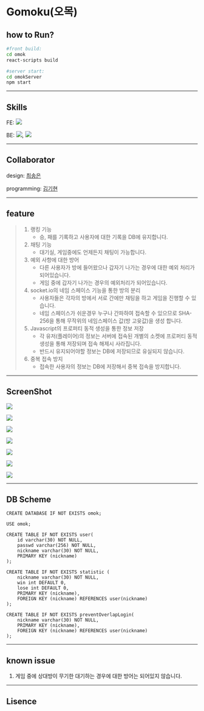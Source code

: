 # Gomoku(오목)



## how  to Run?

```bash
#front build:
cd omok
react-scripts build

#server start:
cd omokServer
npm start
```



---

## Skills

FE: ![](https://img.shields.io/badge/React-20232A?style=for-the-badge&logo=react&logoColor=61DAFB)

BE: ![](https://img.shields.io/badge/Express.js-000000?style=for-the-badge&logo=express&logoColor=white), ![](https://socket.io/css/images/logo.svg)



---

## Collaborator

design: [최송은](https://github.com/ostrichtofu)

programming: [김기현](https://github.com/kiheyunkim)



------

## feature

> 1. 랭킹 기능
>    * 승, 패를 기록하고 사용자에 대한 기록을 DB에 유지합니다.
> 2. 채팅 기능
>    * 대기실, 게임중에도 언제든지 채팅이 가능합니다.
> 3. 예외 사항에 대한 방어
>    * 다른 사용자가 방에 들어왔으나 갑자기 나가는 경우에 대한 예외 처리가 되어있습니다.
>    * 게임 중에 갑자기 나가는 경우의 예외처리가 되어있습니다.
> 4. socket.io의 네임 스페이스 기능을 통한 방의 분리
>    * 사용자들은 각자의 방에서 서로 간에만 채팅을 하고 게임을 진행할 수 있습니다.
>    * 네임 스페이스가 쉬운경우 누구나 간파하여 접속할 수 있으므로 SHA-256을 통해 무작위의 네임스페이스 값(방 고윳값)을 생성 합니다.
> 5. Javascript의 프로퍼티 동적 생성을 통한 정보 저장
>    * 각 유저(플레이어)의 정보는 서버에 접속된 개별의 소켓에 프로퍼티 동적 생성을 통해 저장되며 접속 해제시 사라집니다.
>    * 반드시 유지되어야할 정보는 DB에 저장되므로 유실되지 않습니다.
> 6. 중복 접속 방지
>    * 접속한 사용자의 정보는 DB에 저장해서 중복 접속을 방지합니다.



---

## ScreenShot

![](./screenshot/src1.PNG)

![](./screenshot/src2.PNG)

![](./screenshot/src3.PNG)

![](./screenshot/src4.PNG)

![](./screenshot/src5.PNG)

![](./screenshot/src6.PNG)

![](./screenshot/src7.PNG)





---

## DB Scheme

```mysql
CREATE DATABASE IF NOT EXISTS omok;

USE omok;

CREATE TABLE IF NOT EXISTS user(
    id varchar(30) NOT NULL,
    passwd varchar(256) NOT NULL,
    nickname varchar(30) NOT NULL,
    PRIMARY KEY (nickname)
);

CREATE TABLE IF NOT EXISTS statistic (
    nickname varchar(30) NOT NULL,
    win int DEFAULT 0,
    lose int DEFAULT 0,
    PRIMARY KEY (nickname),
    FOREIGN KEY (nickname) REFERENCES user(nickname)
);

CREATE TABLE IF NOT EXISTS preventOverlapLogin(
    nickname varchar(30) NOT NULL,
    PRIMARY KEY (nickname),
    FOREIGN KEY (nickname) REFERENCES user(nickname)
);

```



---

## known issue

1. 게임 중에 상대방이 무기한 대기하는 경우에 대한 방어는 되어있지 않습니다.



---

## Lisence


